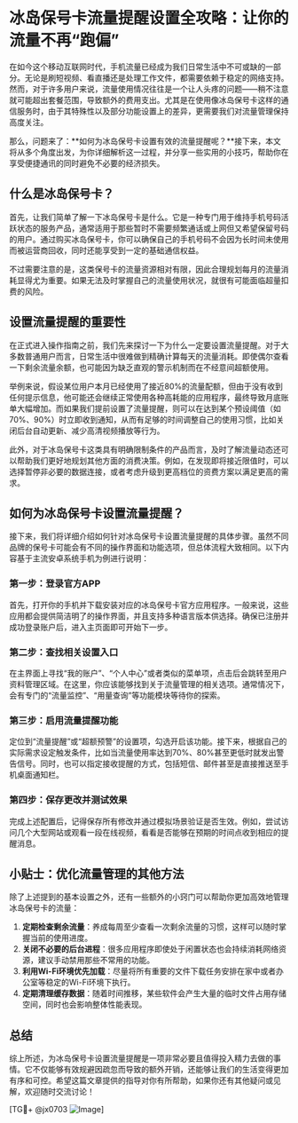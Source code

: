 # 冰岛保号卡流量提醒设置全攻略：让你的流量不再“跑偏”

在如今这个移动互联网时代，手机流量已经成为我们日常生活中不可或缺的一部分。无论是刷短视频、看直播还是处理工作文件，都需要依赖于稳定的网络支持。然而，对于许多用户来说，流量使用情况往往是一个让人头疼的问题——稍不注意就可能超出套餐范围，导致额外的费用支出。尤其是在使用像冰岛保号卡这样的通信服务时，由于其特殊性以及部分功能设置上的差异，更需要我们对流量管理保持高度关注。

那么，问题来了：**如何为冰岛保号卡设置有效的流量提醒呢？**接下来，本文将从多个角度出发，为你详细解析这一过程，并分享一些实用的小技巧，帮助你在享受便捷通讯的同时避免不必要的经济损失。

## 什么是冰岛保号卡？

首先，让我们简单了解一下冰岛保号卡是什么。它是一种专门用于维持手机号码活跃状态的服务产品，通常适用于那些暂时不需要频繁通话或上网但又希望保留号码的用户。通过购买冰岛保号卡，你可以确保自己的手机号码不会因为长时间未使用而被运营商回收，同时还能享受到一定的基础通信权益。

不过需要注意的是，这类保号卡的流量资源相对有限，因此合理规划每月的流量消耗显得尤为重要。如果无法及时掌握自己的流量使用状况，就很有可能面临超量扣费的风险。

## 设置流量提醒的重要性

在正式进入操作指南之前，我们先来探讨一下为什么一定要设置流量提醒。对于大多数普通用户而言，日常生活中很难做到精确计算每天的流量消耗。即使偶尔查看一下剩余流量余额，也可能因为缺乏直观的警示机制而在不经意间超额使用。

举例来说，假设某位用户本月已经使用了接近80%的流量配额，但由于没有收到任何提示信息，他可能还会继续正常使用各种高耗能的应用程序，最终导致月底账单大幅增加。而如果我们提前设置了流量提醒，则可以在达到某个预设阈值（如70%、90%）时立即收到通知，从而有足够的时间调整自己的使用习惯，比如关闭后台自动更新、减少高清视频播放等行为。

此外，对于冰岛保号卡这类具有明确限制条件的产品而言，及时了解流量动态还可以帮助我们更好地规划其他方面的消费决策。例如，在发现即将接近限值时，可以选择暂停非必要的数据连接，或者考虑升级到更高档位的资费方案以满足更高的需求。

## 如何为冰岛保号卡设置流量提醒？

接下来，我们将详细介绍如何针对冰岛保号卡设置流量提醒的具体步骤。虽然不同品牌的保号卡可能会有不同的操作界面和功能选项，但总体流程大致相同。以下内容基于主流安卓系统手机为例进行说明：

### 第一步：登录官方APP
首先，打开你的手机并下载安装对应的冰岛保号卡官方应用程序。一般来说，这些应用都会提供简洁明了的操作界面，并且支持多种语言版本供选择。确保已注册并成功登录账户后，进入主页面即可开始下一步。

### 第二步：查找相关设置入口
在主界面上寻找“我的账户”、“个人中心”或者类似的菜单项，点击后会跳转至用户资料管理区域。在这里，你应该能够找到关于流量管理的相关选项。通常情况下，会有专门的“流量监控”、“用量查询”等功能模块等待你的探索。

### 第三步：启用流量提醒功能
定位到“流量提醒”或“超额预警”的设置项，勾选开启该功能。接下来，根据自己的实际需求设定触发条件，比如当流量使用率达到70%、80%甚至更低时就发出警告信号。同时，也可以指定接收提醒的方式，包括短信、邮件甚至是直接推送至手机桌面通知栏。

### 第四步：保存更改并测试效果
完成上述配置后，记得保存所有修改并通过模拟场景验证是否生效。例如，尝试访问几个大型网站或观看一段在线视频，看看是否能够在预期的时间点收到相应的提醒消息。

## 小贴士：优化流量管理的其他方法

除了上述提到的基本设置之外，还有一些额外的小窍门可以帮助你更加高效地管理冰岛保号卡的流量：

1. **定期检查剩余流量**：养成每周至少查看一次剩余流量的习惯，这样可以随时掌握当前的使用进度。
2. **关闭不必要的后台进程**：很多应用程序即使处于闲置状态也会持续消耗网络资源，建议手动禁用那些不常用的功能。
3. **利用Wi-Fi环境优先加载**：尽量将所有重要的文件下载任务安排在家中或者办公室等稳定的Wi-Fi环境下执行。
4. **定期清理缓存数据**：随着时间推移，某些软件会产生大量的临时文件占用存储空间，同时也会影响整体性能表现。

## 总结

综上所述，为冰岛保号卡设置流量提醒是一项非常必要且值得投入精力去做的事情。它不仅能够有效规避因疏忽而导致的额外开销，还能够让我们的生活变得更加有序和可控。希望这篇文章提供的指导对你有所帮助，如果你还有其他疑问或见解，欢迎随时交流讨论！

[TG💪+ @jx0703 ![Image](https://github.com/user-attachments/assets/dbca1d08-cadb-493c-b0ec-ad6f7a83f270)]